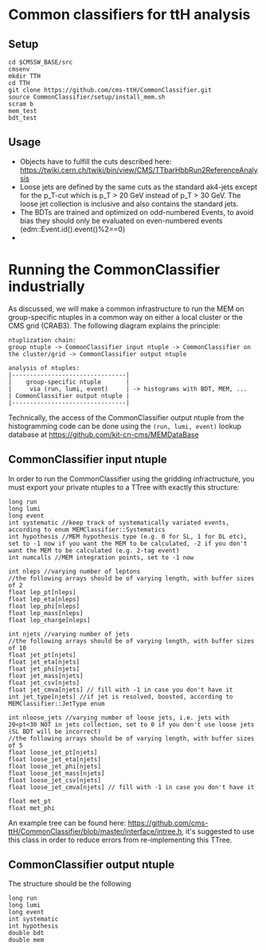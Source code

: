 Common classifiers for ttH analysis
===================================



Setup
-----

~~~
cd $CMSSW_BASE/src
cmsenv
mkdir TTH
cd TTH
git clone https://github.com/cms-ttH/CommonClassifier.git
source CommonClassifier/setup/install_mem.sh
scram b
mem_test
bdt_test
~~~

Usage
-----
* Objects have to fulfill the cuts described here: https://twiki.cern.ch/twiki/bin/view/CMS/TTbarHbbRun2ReferenceAnalysis
* Loose jets are defined by the same cuts as the standard ak4-jets except for the p_T-cut which is p_T > 20 GeV instead of p_T > 30 GeV. The loose jet collection is inclusive and also contains the standard jets.
* The BDTs are trained and optimized on odd-numbered Events, to avoid bias they should only be evaluated on even-numbered events (edm::Event.id().event()%2==0)
* 

# Running the CommonClassifier industrially

As discussed, we will make a common infrastructure to run the MEM on group-specific ntuples in a common way on either a local cluster or the CMS grid (CRAB3). The following diagram explains the principle:
~~~
ntuplization chain:
group ntuple -> CommonClassifier input ntuple -> CommonClassifier on the cluster/grid -> CommonClassifier output ntuple

analysis of ntuples:
|--------------------------------|
|    group-specific ntuple       |
|     via (run, lumi, event)     | -> histograms with BDT, MEM, ...
| CommonClassifier output ntuple | 
|--------------------------------|
~~~

Technically, the access of the CommonClassifier output ntuple from the histogramming code can be done using the `(run, lumi, event)` lookup database at https://github.com/kit-cn-cms/MEMDataBase

## CommonClassifier input ntuple

In order to run the CommonClassifier using the gridding infractructure, you must export your private ntuples to a TTree with exactly this structure:

~~~
long run
long lumi
long event
int systematic //keep track of systematically variated events, according to enum MEMClassifier::Systematics
int hypothesis //MEM hypothesis type (e.g. 0 for SL, 1 for DL etc), set to -1 now if you want the MEM to be calculated, -2 if you don't want the MEM to be calculated (e.g. 2-tag event)
int numcalls //MEM integration points, set to -1 now

int nleps //varying number of leptons
//the following arrays should be of varying length, with buffer sizes of 2 
float lep_pt[nleps]
float lep_eta[nleps]
float lep_phi[nleps]
float lep_mass[nleps]
float lep_charge[nleps]

int njets //varying number of jets
//the following arrays should be of varying length, with buffer sizes of 10
float jet_pt[njets]
float jet_eta[njets]
float jet_phi[njets]
float jet_mass[njets]
float jet_csv[njets]
float jet_cmva[njets] // fill with -1 in case you don't have it
int jet_type[njets] //if jet is resolved, boosted, according to MEMClassifier::JetType enum

int nloose_jets //varying number of loose jets, i.e. jets with 20<pt<30 NOT in jets collection, set to 0 if you don't use loose jets (SL BDT will be incorrect) 
//the following arrays should be of varying length, with buffer sizes of 5
float loose_jet_pt[njets]
float loose_jet_eta[njets]
float loose_jet_phi[njets]
float loose_jet_mass[njets]
float loose_jet_csv[njets]
float loose_jet_cmva[njets] // fill with -1 in case you don't have it

float met_pt
float met_phi
~~~

An example tree can be found here: https://github.com/cms-ttH/CommonClassifier/blob/master/interface/intree.h, it's suggested to use this class in order to reduce errors from re-implementing this TTree.

## CommonClassifier output ntuple

The structure should be the following

~~~
long run
long lumi
long event
int systematic
int hypothesis
double bdt
double mem
~~~
